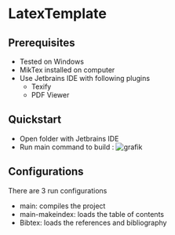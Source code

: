 # LatexTemplate

## Prerequisites
- Tested on Windows
- MikTex installed on computer
- Use Jetbrains IDE with following plugins
  - Texify
  - PDF Viewer
 
## Quickstart
- Open folder with Jetbrains IDE
- Run main command to build : ![grafik](https://github.com/user-attachments/assets/402b4557-bbb3-4772-875b-4675dde00f00)

## Configurations
There are 3 run configurations

- main: compiles the project
- main-makeindex: loads the table of contents
- Bibtex: loads the references and bibliography

